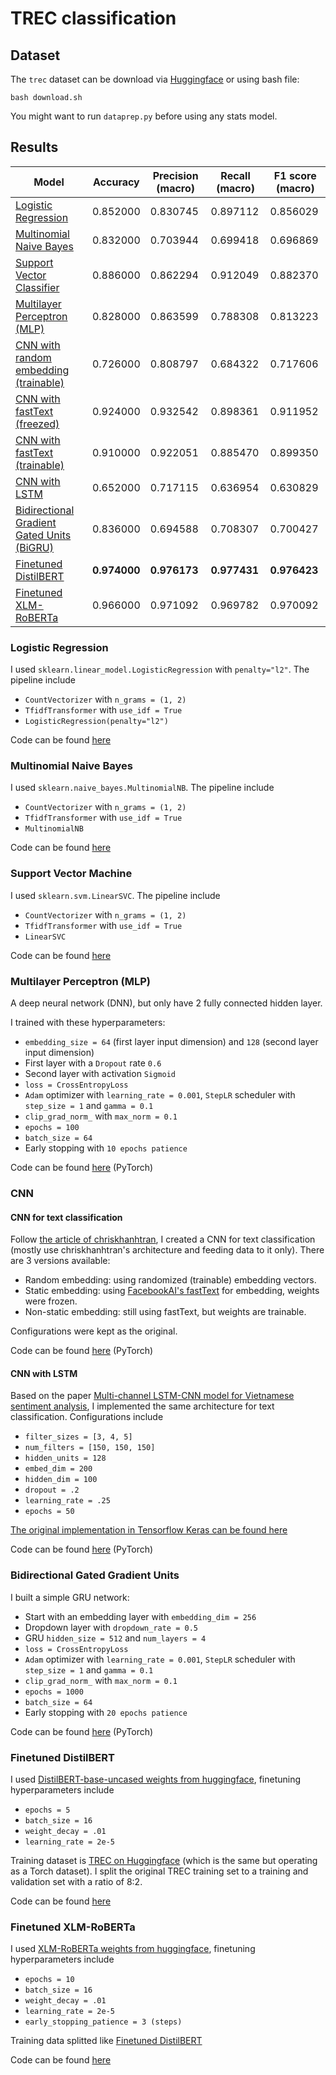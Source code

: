 # TREC classification

## Dataset
The `trec` dataset can be download via [Huggingface](https://huggingface.co/datasets/trec) or using bash file:
```
bash download.sh
```

You might want to run `dataprep.py` before using any stats model.

## Results

| Model                                                                             | Accuracy     | Precision (macro) | Recall (macro) | F1 score (macro) |
| --------------------------------------------------------------------------------- | ------------ | ----------------- | -------------- | ---------------- |
| [Logistic Regression](#logistic-regression)                                       | 0.852000     | 0.830745          | 0.897112       | 0.856029         |
| [Multinomial Naive Bayes](#multinomial-naive-bayes)                               | 0.832000     | 0.703944          | 0.699418       | 0.696869         |
| [Support Vector Classifier](#support-vector-machine)                              | 0.886000     | 0.862294          | 0.912049       | 0.882370         |
| [Multilayer Perceptron (MLP)](#multilayer-perceptron-mlp)                         | 0.828000     | 0.863599          | 0.788308       | 0.813223         |
| [CNN with random embedding (trainable)](#cnn-for-text-classification)             | 0.726000     | 0.808797          | 0.684322       | 0.717606         |
| [CNN with fastText (freezed)](#cnn-for-text-classification)                       | 0.924000     | 0.932542          | 0.898361       | 0.911952         |
| [CNN with fastText (trainable)](#cnn-for-text-classification)                     | 0.910000     | 0.922051          | 0.885470       | 0.899350         |
| [CNN with LSTM](#cnn-with-lstm)                                                   | 0.652000     | 0.717115          | 0.636954       | 0.630829         |
| [Bidirectional Gradient Gated Units (BiGRU)](#bidirectional-gated-gradient-units) | 0.836000     | 0.694588          | 0.708307       | 0.700427         |
| [Finetuned DistilBERT](#finetuned-distilbert)                                     | **0.974000** | **0.976173**      | **0.977431**   | **0.976423**     |
| [Finetuned XLM-RoBERTa](#finetuned-xlm-roberta)                                   | 0.966000     | 0.971092          | 0.969782       | 0.970092         |

### Logistic Regression
I used `sklearn.linear_model.LogisticRegression` with `penalty="l2"`. The pipeline include
- `CountVectorizer` with `n_grams = (1, 2)`
- `TfidfTransformer` with `use_idf = True`
- `LogisticRegression(penalty="l2")`

Code can be found [here](code/ml-models/logistic_regression.py)

### Multinomial Naive Bayes
I used `sklearn.naive_bayes.MultinomialNB`. The pipeline include
- `CountVectorizer` with `n_grams = (1, 2)`
- `TfidfTransformer` with `use_idf = True`
- `MultinomialNB`

Code can be found [here](code/ml-models/naive_bayes.py)

### Support Vector Machine
I used `sklearn.svm.LinearSVC`. The pipeline include
- `CountVectorizer` with `n_grams = (1, 2)`
- `TfidfTransformer` with `use_idf = True`
- `LinearSVC`

Code can be found [here](code/ml-models/svm.py)

### Multilayer Perceptron (MLP)
A deep neural network (DNN), but only have 2 fully connected hidden layer.

I trained with these hyperparameters:
- `embedding_size = 64` (first layer input dimension) and `128` (second layer input dimension)
- First layer with a `Dropout` rate `0.6`
- Second layer with activation `Sigmoid`
- `loss = CrossEntropyLoss`
- `Adam` optimizer with `learning_rate = 0.001`, `StepLR` scheduler with `step_size = 1` and `gamma = 0.1`
- `clip_grad_norm_` with `max_norm = 0.1`
- `epochs = 100`
- `batch_size = 64`
- Early stopping with `10 epochs patience`

Code can be found [here](code/deep-learning/mlp-classification.ipynb) (PyTorch)

### CNN

#### CNN for text classification
Follow [the article of chriskhanhtran](https://chriskhanhtran.github.io/posts/cnn-sentence-classification/), I created a CNN for text classification (mostly use chriskhanhtran's architecture and feeding data to it only). There are 3 versions available:
- Random embedding: using randomized (trainable) embedding vectors.
- Static embedding: using [FacebookAI's fastText](https://fasttext.cc/) for embedding, weights were frozen.
- Non-static embedding: still using fastText, but weights are trainable.

Configurations were kept as the original.

Code can be found [here](code/deep-learning/CNN-classification.ipynb) (PyTorch)

#### CNN with LSTM
Based on the paper [Multi-channel LSTM-CNN model for Vietnamese sentiment analysis](https://www.researchgate.net/publication/321259272_Multi-channel_LSTM-CNN_model_for_Vietnamese_sentiment_analysis), I implemented the same architecture for text classification. Configurations include
- `filter_sizes = [3, 4, 5]`
- `num_filters = [150, 150, 150]`
- `hidden_units = 128`
- `embed_dim = 200`
- `hidden_dim = 100`
- `dropout = .2`
- `learning_rate = .25`
- `epochs = 50`

[The original implementation in Tensorflow Keras can be found here](https://github.com/ntienhuy/MultiChannel)

Code can be found [here](code/deep-learning/CNN-LSTM-classification.ipynb) (PyTorch)

### Bidirectional Gated Gradient Units
I built a simple GRU network:
- Start with an embedding layer with `embedding_dim = 256`
- Dropdown layer with `dropdown_rate = 0.5`
- GRU `hidden_size = 512` and `num_layers = 4`
- `loss = CrossEntropyLoss`
- `Adam` optimizer with `learning_rate = 0.001`, `StepLR` scheduler with `step_size = 1` and `gamma = 0.1`
- `clip_grad_norm_` with `max_norm = 0.1`
- `epochs = 1000`
- `batch_size = 64`
- Early stopping with `20 epochs patience`

Code can be found [here](code/deep-learning/bigru-classification.ipynb) (PyTorch)

### Finetuned DistilBERT
I used [DistilBERT-base-uncased weights from huggingface](https://huggingface.co/distilbert-base-uncased), finetuning hyperparameters include
- `epochs = 5`
- `batch_size = 16`
- `weight_decay = .01`
- `learning_rate = 2e-5`

Training dataset is [TREC on Huggingface](https://huggingface.co/datasets/trec) (which is the same but operating as a Torch dataset). I split the original TREC training set to a training and validation set with a ratio of 8:2.

Code can be found [here](code/deep-learning/BERT-based-classification.ipynb)

### Finetuned XLM-RoBERTa
I used [XLM-RoBERTa weights from huggingface](https://huggingface.co/xlm-roberta-base), finetuning hyperparameters include
- `epochs = 10`
- `batch_size = 16`
- `weight_decay = .01`
- `learning_rate = 2e-5`
- `early_stopping_patience = 3 (steps)`

Training data splitted like [Finetuned DistilBERT](#finetuned-distilbert)

Code can be found [here](code/deep-learning/XLM-RoBERTa-based-classification.ipynb)